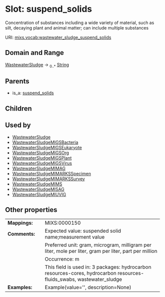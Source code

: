 
# Slot: suspend_solids


Concentration of substances including a wide variety of material, such as silt, decaying plant and animal matter; can include multiple substances

URI: [mixs.vocab:wastewater_sludge_suspend_solids](https://w3id.org/mixs/vocab/wastewater_sludge_suspend_solids)


## Domain and Range

[WastewaterSludge](WastewaterSludge.md) &#8594;  <sub>0..\*</sub> [String](types/String.md)

## Parents

 *  is_a: [suspend_solids](suspend_solids.md)

## Children


## Used by

 * [WastewaterSludge](WastewaterSludge.md)
 * [WastewaterSludgeMIGSBacteria](WastewaterSludgeMIGSBacteria.md)
 * [WastewaterSludgeMIGSEukaryote](WastewaterSludgeMIGSEukaryote.md)
 * [WastewaterSludgeMIGSOrg](WastewaterSludgeMIGSOrg.md)
 * [WastewaterSludgeMIGSPlant](WastewaterSludgeMIGSPlant.md)
 * [WastewaterSludgeMIGSVirus](WastewaterSludgeMIGSVirus.md)
 * [WastewaterSludgeMIMAG](WastewaterSludgeMIMAG.md)
 * [WastewaterSludgeMIMARKSSpecimen](WastewaterSludgeMIMARKSSpecimen.md)
 * [WastewaterSludgeMIMARKSSurvey](WastewaterSludgeMIMARKSSurvey.md)
 * [WastewaterSludgeMIMS](WastewaterSludgeMIMS.md)
 * [WastewaterSludgeMISAG](WastewaterSludgeMISAG.md)
 * [WastewaterSludgeMIUVIG](WastewaterSludgeMIUVIG.md)

## Other properties

|  |  |  |
| --- | --- | --- |
| **Mappings:** | | MIXS:0000150 |
| **Comments:** | | Expected value: suspended solid name;measurement value |
|  | | Preferred unit: gram, microgram, milligram per liter, mole per liter, gram per liter, part per million |
|  | | Occurrence: m |
|  | | This field is used in: 3 packages: hydrocarbon resources-cores, hydrocarbon resources-fluids_swabs, wastewater_sludge |
| **Examples:** | | Example(value='', description=None) |

